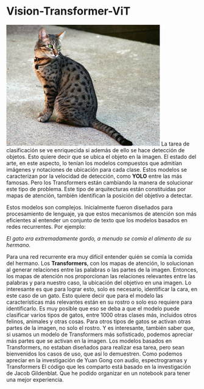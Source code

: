 # Vision-Transformer-ViT
![screen](output.gif)
La tarea de clasificación se ve enriquecida si además de ello se hace detección de objetos. Esto quiere decir que se ubica el objeto en la imagen. El estado del arte, en este aspecto, lo tenían los modelos compuestos que admitían imágenes y notaciones de ubicación para cada clase. Estos modelos se caracterizan por la velocidad de detección, como __YOLO__ entre las más famosas. Pero los Transformers están cambiando la manera de solucionar este tipo de problema. Este tipo de arquitecturas están constituidas por mapas de atención, también identifican la posición del objetivo a detectar.

Estos modelos son complejos. Inicialmente fueron diseñados para procesamiento de lenguaje, ya que estos mecanismos de atención son más eficientes al entender un conjunto de texto que los modelos basados en redes recurrentes. Por ejemplo:

*El gato era extremadamente gordo, a menudo se comía el alimento de su hermano.*

Para una red recurrente era muy difícil entender quién se comía la comida del hermano.
Los **Transformers**, con los mapas de atención, lo solucionan al generar relaciones entre las palabras o las partes de la imagen.  Entonces, los mapas de atención nos proporcionan las relaciones relevantes entre las palabras y para nuestro caso, la ubicación del objetivo en una imagen.
Lo interesante es que para lograr esto, solo es necesario, identificar la cara, en este caso de un gato. Esto quiere decir que para el modelo las características más relevantes están en su rostro o solo eso requiere para identificarlo. Es muy posible que eso se deba a que el modelo puede clasificar varios tipos de gatos, entre 1000 otras clases más, incluidos otros felinos, animales y otras cosas. Para otros tipos de gatos se activan otras partes de la imagen, no solo el rostro. Y es interesante, también saber que, si usamos un modelo de Transformers más sofisticado, podemos apreciar más partes que se activan en la imagen. Los modelos basados en Transformers, no estaban diseñados para realizar esa tarea, pero sean bienvenidos los casos de uso, que así lo demuestren. Como podemos apreciar en la investigación de Yuan Gong con audio, espectrogramas y Transformers
El código que les comparto está basado en la investigación de Jacob Gildenblat. Que he podido organizar en un notebook para tener una mejor experiencia. 

